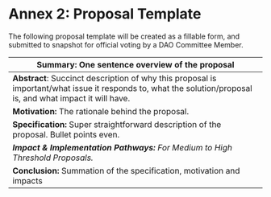 # Annex 2: Proposal Template

The following proposal template will be created as a fillable form, and submitted to snapshot for official voting by a DAO Committee Member.

| **Summary:** One sentence overview of the proposal                                                                                                           |
| ------------------------------------------------------------------------------------------------------------------------------------------------------------ |
| **Abstract**: Succinct description of why this proposal is important/what issue it responds to, what the solution/proposal is, and what impact it will have. |
| **Motivation:** The rationale behind the proposal.                                                                                                           |
| **Specification:** Super straightforward description of the proposal. Bullet points even.                                                                    |
| _**Impact & Implementation Pathways:** For Medium to High Threshold Proposals._                                                                              |
| **Conclusion:** Summation of the specification, motivation and impacts                                                                                       |

